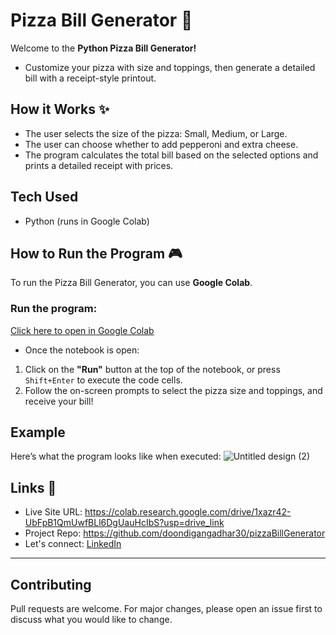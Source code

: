 # Pizza Bill Generator 🍕

Welcome to the **Python Pizza Bill Generator!** 
- Customize your pizza with size and toppings, then generate a detailed bill with a receipt-style printout.

## How it Works ✨
- The user selects the size of the pizza: Small, Medium, or Large.
- The user can choose whether to add pepperoni and extra cheese.
- The program calculates the total bill based on the selected options and prints a detailed receipt with prices.
  
## Tech Used
- Python (runs in Google Colab)

## How to Run the Program 🎮
To run the Pizza Bill Generator, you can use **Google Colab**.

### Run the program: 
[Click here to open in Google Colab](https://colab.research.google.com/drive/1xazr42-UbFpB1QmUwfBLl6DgUauHcIbS?usp=drive_link)

- Once the notebook is open:
1. Click on the **"Run"** button at the top of the notebook, or press `Shift+Enter` to execute the code cells.
2. Follow the on-screen prompts to select the pizza size and toppings, and receive your bill!

## Example
Here’s what the program looks like when executed:
![Untitled design (2)](https://github.com/user-attachments/assets/a0a44ffa-26cd-4fe5-ab62-45dfc29cf31f)

## Links 📌

- Live Site URL: https://colab.research.google.com/drive/1xazr42-UbFpB1QmUwfBLl6DgUauHcIbS?usp=drive_link
- Project Repo: https://github.com/doondigangadhar30/pizzaBillGenerator
- Let's connect: [LinkedIn](https://www.linkedin.com/in/doondi/) 

---
## Contributing
Pull requests are welcome. For major changes, please open an issue first to discuss what you would like to change.
